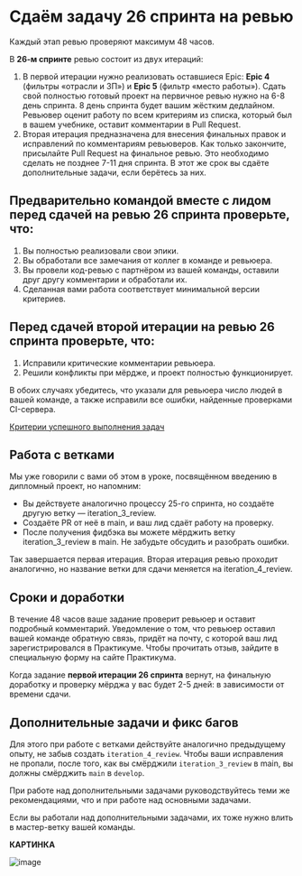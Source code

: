 # Сдаём задачу 26 спринта на ревью

Каждый этап ревью проверяют максимум 48 часов.

В **26-м спринте** ревью состоит из двух итераций:

1. В первой итерации нужно реализовать оставшиеся Epic: **Epic 4** (фильтры «отрасли и ЗП») и **Epic 5** (фильтр «место
   работы»). Сдать свой полностью готовый проект на первичное ревью нужно на 6-8 день спринта. 8 день спринта будет
   вашим жёстким дедлайном. Ревьювер оценит работу по всем критериям из списка, который был в вашем учебнике, оставит
   комментарии в Pull Request.
2. Вторая итерация предназначена для внесения финальных правок и исправлений по комментариям ревьюверов. Как
   только закончите, присылайте Pull Request на финальное ревью. Это необходимо сделать не позднее 7-11 дня спринта. В
   этот же срок вы сдаёте дополнительные задачи, если берётесь за них.

## Предварительно командой вместе с лидом перед сдачей на ревью 26 спринта проверьте, что:

1. Вы полностью реализовали свои эпики.
2. Вы обработали все замечания от коллег в команде и ревьюера.
3. Вы провели код-ревью с партнёром из вашей команды, оставили друг другу комментарии и обработали их.
4. Сделанная вами работа соответствует минимальной версии критериев.

## Перед сдачей второй итерации на ревью 26 спринта проверьте, что:

1. Исправили критические комментарии ревьюера.
2. Решили конфликты при мёрдже, и проект полностью функционирует.

В обоих случаях убедитесь, что указали для ревьюера число людей в вашей команде, а также исправили все ошибки, найденные
проверками CI-сервера.

[Критерии успешного выполнения задач](https://practicum.yandex.ru/learn/android-developer/courses/3c1a4188-1f72-4507-b765-3eea312f7d1c/sprints/179752/topics/9c732ad3-7f79-4616-bd20-b93265b9108f/lessons/b9538079-e972-44e5-9aea-56eaaa920022/)

## Работа с ветками

Мы уже говорили с вами об этом в уроке, посвящённом введению в дипломный проект, но напомним:

- Вы действуете аналогично процессу 25-го спринта, но создаёте другую ветку — iteration_3_review.
- Создаёте PR от неё в main, и ваш лид сдаёт работу на проверку.
- После получения фидбэка вы можете мёрджить ветку iteration_3_review в main. Не забудьте обсудить и разобрать ошибки.

Так завершается первая итерация. Вторая итерация ревью проходит аналогично, но название ветки для сдачи меняется на iteration_4_review.

## Сроки и доработки

В течение 48 часов ваше задание проверит ревьюер и оставит подробный комментарий. Уведомление о том, что ревьюер оставил
вашей команде обратную связь, придёт на почту, с которой ваш лид зарегистрировался в Практикуме. Чтобы прочитать отзыв,
зайдите в специальную форму на сайте Практикума.

Когда задание **первой итерации 26 спринта** вернут, на финальную доработку и проверку мёрджа у вас будет 2-5 дней: в
зависимости от времени сдачи.

## Дополнительные задачи и фикс багов

Для этого при работе с ветками действуйте аналогично предыдущему опыту, не забыв создать `iteration_4_review`. Чтобы
ваши исправления не пропали, после того, как вы смёрджили `iteration_3_review` в main, вы должны смёрджить `main`
в `develop`.

При работе над дополнительными задачами руководствуйтесь теми же рекомендациями, что и при работе над основными
задачами.

Если вы работали над дополнительными задачами, их тоже нужно влить в мастер-ветку вашей команды.

**КАРТИНКА**

![image](https://pictures.s3.yandex.net:443/resources/diplom_lambada_1693939859.png)
